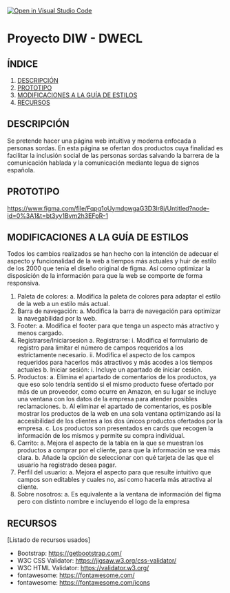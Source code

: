 [![Open in Visual Studio Code](https://classroom.github.com/assets/open-in-vscode-c66648af7eb3fe8bc4f294546bfd86ef473780cde1dea487d3c4ff354943c9ae.svg)](https://classroom.github.com/online_ide?assignment_repo_id=9712678&assignment_repo_type=AssignmentRepo)

# Proyecto DIW - DWECL

## ÍNDICE

1. [DESCRIPCIÓN](#id1)
2. [PROTOTIPO](#id2)
3. [MODIFICACIONES A LA GUÍA DE ESTILOS](#id3)
4. [RECURSOS](#id4)

## DESCRIPCIÓN<a name="id1"></a>

Se pretende hacer una página web intuitiva y moderna enfocada a personas sordas.
En esta página se ofertan dos productos cuya finalidad es facilitar la inclusión social de las personas sordas salvando la barrera de la comunicación hablada y la comunicación mediante legua de signos española.

## PROTOTIPO<a name="id2"></a>

https://www.figma.com/file/Fqpg1oUymdpwgaG3D3lr8j/Untitled?node-id=0%3A1&t=bt3yy1Bvm2h3EFpR-1

## MODIFICACIONES A LA GUÍA DE ESTILOS<a name="id3"></a>

Todos los cambios realizados se han hecho con la intención de adecuar el aspecto y funcionalidad de la web a tiempos más actuales y huir de estilo de los 2000 que tenia el diseño original de figma. Así como optimizar la disposición de la información para que la web se comporte de forma responsiva.

1. Paleta de colores:
   a. Modifica la paleta de colores para adaptar el estilo de la web a un estilo más actual.
2. Barra de navegación:
   a. Modifica la barra de navegación para optimizar la navegabilidad por la web.
3. Footer:
   a. Modifica el footer para que tenga un aspecto más atractivo y menos cargado.
4. Registrarse/Iniciarsesion
   a. Registrarse:
   i. Modifica el formulario de registro para limitar el número de campos requeridos a los estrictamente necesario.
   ii. Modifica el aspecto de los campos requeridos para hacerlos más atractivos y más acodes a los tiempos actuales
   b. Iniciar sesión:
   i. Incluye un apartado de iniciar cesión.
5. Productos:
   a. Elimina el apartado de comentarios de los productos, ya que eso solo tendría sentido si el mismo producto fuese ofertado por más de un proveedor, como ocurre en Amazon, en su lugar se incluye una ventana con los datos de la empresa para atender posibles reclamaciones.
   b. Al eliminar el apartado de comentarios, es posible mostrar los productos de la web en una sola ventana optimizando así la accesibilidad de los clientes a los dos únicos productos ofertados por la empresa.
   c. Los productos son presentados en cards que recogen la información de los mismos y permite su compra individual.
6. Carrito:
   a. Mejora el aspecto de la tabla en la que se muestran los productos a comprar por el cliente, para que la información se vea más clara.
   b. Añade la opción de seleccionar con qué tarjeta de las que el usuario ha registrado desea pagar.
7. Perfil del usuario:
   a. Mejora el aspecto para que resulte intuitivo que campos son editables y cuales no, así como hacerla más atractiva al cliente.
8. Sobre nosotros:
   a. Es equivalente a la ventana de información del figma pero con distinto nombre e incluyendo el logo de la empresa

## RECURSOS<a name="id4"></a>

[Listado de recursos usados]

- Bootstrap: https://getbootstrap.com/
- W3C CSS Validator: https://jigsaw.w3.org/css-validator/
- W3C HTML Validator: https://validator.w3.org/
- fontawesome: https://fontawesome.com/
- fontawesome: https://fontawesome.com/icons
